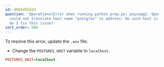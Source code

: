 ```yaml
---
id: 4b65d5542d
question: 'OperationalError when running python prep.py: psycopg2. OperationalError:
  could not translate host name "postgres" to address: No such host is known. How
  do I fix this issue?'
sort_order: 500
---
```


To resolve this error, update the `.env` file:

- Change the `POSTGRES_HOST` variable to `localhost`.

```ini
POSTGRES_HOST=localhost
```
